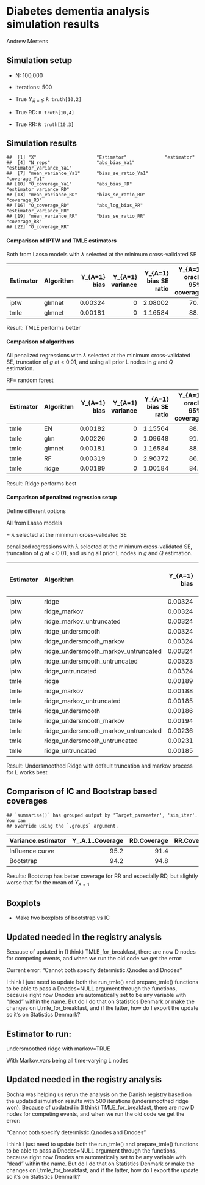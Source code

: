 Diabetes dementia analysis simulation results
================
Andrew Mertens

## Simulation setup

- N: 100,000

- Iterations: 500

- True $Y_{\bar{A}=1}$: `R truth[10,2]`

- True RD: `R truth[10,4]`

- True RR: `R truth[10,3]`

## Simulation results

    ##  [1] "X"                      "Estimator"              "estimator"             
    ##  [4] "N_reps"                 "abs_bias_Ya1"           "estimator_variance_Ya1"
    ##  [7] "mean_variance_Ya1"      "bias_se_ratio_Ya1"      "coverage_Ya1"          
    ## [10] "O_coverage_Ya1"         "abs_bias_RD"            "estimator_variance_RD" 
    ## [13] "mean_variance_RD"       "bias_se_ratio_RD"       "coverage_RD"           
    ## [16] "O_coverage_RD"          "abs_log_bias_RR"        "estimator_variance_RR" 
    ## [19] "mean_variance_RR"       "bias_se_ratio_RR"       "coverage_RR"           
    ## [22] "O_coverage_RR"

#### Comparison of IPTW and TMLE estimators

Both from Lasso models with $\lambda$ selected at the minimum
cross-validated SE

| Estimator | Algorithm | Y\_{A=1} bias | Y\_{A=1} variance | Y\_{A=1} bias SE ratio | Y\_{A=1} oracle 95% coverage | RD bias | RD variance | RD bias SE ratio | RD oracle 95% coverage | RR log-transformed bias | RR variance | RR bias SE ratio | RR oracle 95% coverage |
|:----------|:----------|--------------:|------------------:|-----------------------:|-----------------------------:|--------:|------------:|-----------------:|-----------------------:|------------------------:|------------:|-----------------:|-----------------------:|
| iptw      | glmnet    |       0.00324 |                 0 |                2.08002 |                         70.8 | 0.00426 |           0 |          2.57546 |                   55.4 |                 0.16829 |     0.01981 |          1.19573 |                   93.4 |
| tmle      | glmnet    |       0.00181 |                 0 |                1.16584 |                         88.0 | 0.00244 |           0 |          1.48472 |                   74.6 |                 0.29728 |     0.05170 |          1.30745 |                   83.4 |

Result: TMLE performs better

#### Comparison of algorithms

All penalized regressions with $\lambda$ selected at the minimum
cross-validated SE, truncation of $g$ at \< 0.01, and using all prior L
nodes in $g$ and $Q$ estimation.

RF= random forest

| Estimator | Algorithm | Y\_{A=1} bias | Y\_{A=1} variance | Y\_{A=1} bias SE ratio | Y\_{A=1} oracle 95% coverage | RD bias | RD variance | RD bias SE ratio | RD oracle 95% coverage | RR log-transformed bias | RR variance | RR bias SE ratio | RR oracle 95% coverage |
|:----------|:----------|--------------:|------------------:|-----------------------:|-----------------------------:|--------:|------------:|-----------------:|-----------------------:|------------------------:|------------:|-----------------:|-----------------------:|
| tmle      | EN        |       0.00182 |                 0 |                1.15564 |                         88.0 | 0.00243 |           0 |          1.45972 |                   74.6 |                 0.29780 |     0.05324 |          1.29068 |                   83.8 |
| tmle      | glm       |       0.00226 |                 0 |                1.09648 |                         91.8 | 0.00207 |           0 |          0.96961 |                   95.8 |                 0.22751 |     0.04808 |          1.03758 |                   95.4 |
| tmle      | glmnet    |       0.00181 |                 0 |                1.16584 |                         88.0 | 0.00244 |           0 |          1.48472 |                   74.6 |                 0.29728 |     0.05170 |          1.30745 |                   83.4 |
| tmle      | RF        |       0.00319 |                 0 |                2.96372 |                         86.4 | 0.00277 |           0 |          2.32506 |                   92.0 |                 0.28096 |     0.01065 |          2.72232 |                   92.2 |
| tmle      | ridge     |       0.00189 |                 0 |                1.00184 |                         84.4 | 0.00253 |           0 |          1.28295 |                   69.2 |                 0.31387 |     0.08017 |          1.10851 |                   80.2 |

Result: Ridge performs best

#### Comparison of penalized regression setup

Define different options

All from Lasso models

= $\lambda$ selected at the minimum cross-validated SE

penalized regressions with $\lambda$ selected at the minimum
cross-validated SE, truncation of $g$ at \< 0.01, and using all prior L
nodes in $g$ and $Q$ estimation.

| Estimator | Algorithm                            | Y\_{A=1} bias | Y\_{A=1} variance | Y\_{A=1} bias SE ratio | Y\_{A=1} oracle 95% coverage | RD bias | RD variance | RD bias SE ratio | RD oracle 95% coverage | RR log-transformed bias | RR variance | RR bias SE ratio | RR oracle 95% coverage |
|:----------|:-------------------------------------|--------------:|------------------:|-----------------------:|-----------------------------:|--------:|------------:|-----------------:|-----------------------:|------------------------:|------------:|-----------------:|-----------------------:|
| iptw      | ridge                                |       0.00324 |             0e+00 |                1.70973 |                     70.80000 | 0.00426 |       0e+00 |          2.14167 |               55.40000 |                 0.16829 |     0.02933 |          0.98258 |               93.40000 |
| iptw      | ridge_markov                         |       0.00324 |             0e+00 |                1.71849 |                     70.80000 | 0.00426 |       0e+00 |          2.15277 |               55.40000 |                 0.16829 |     0.02903 |          0.98769 |               93.40000 |
| iptw      | ridge_markov_untruncated             |       0.00324 |             0e+00 |                1.56001 |                     70.80000 | 0.00426 |       0e+00 |          1.97011 |               55.40000 |                 0.16829 |     0.03501 |          0.89944 |               93.40000 |
| iptw      | ridge_undersmooth                    |       0.00324 |             1e-05 |                1.42939 |                     70.80000 | 0.00426 |       1e-05 |          1.86101 |               55.40000 |                 0.16829 |     0.04117 |          0.82938 |               93.40000 |
| iptw      | ridge_undersmooth_markov             |       0.00324 |             1e-05 |                1.43083 |                     70.80000 | 0.00426 |       1e-05 |          1.86325 |               55.40000 |                 0.16829 |     0.04106 |          0.83052 |               93.40000 |
| iptw      | ridge_undersmooth_markov_untruncated |       0.00324 |             1e-05 |                0.96640 |                     70.94188 | 0.00426 |       1e-05 |          1.26567 |               55.31062 |                 0.16859 |     0.08796 |          0.56843 |               93.38677 |
| iptw      | ridge_undersmooth_untruncated        |       0.00323 |             1e-05 |                0.94901 |                     70.74830 | 0.00427 |       1e-05 |          1.24725 |               55.32880 |                 0.16717 |     0.09098 |          0.55423 |               93.42404 |
| iptw      | ridge_untruncated                    |       0.00324 |             0e+00 |                1.52670 |                     70.80000 | 0.00426 |       0e+00 |          1.93036 |               55.40000 |                 0.16829 |     0.03654 |          0.88037 |               93.40000 |
| tmle      | ridge                                |       0.00189 |             0e+00 |                1.00184 |                     84.40000 | 0.00253 |       0e+00 |          1.28295 |               69.20000 |                 0.31387 |     0.08017 |          1.10851 |               80.20000 |
| tmle      | ridge_markov                         |       0.00188 |             0e+00 |                1.00531 |                     84.20000 | 0.00249 |       0e+00 |          1.26925 |               70.60000 |                 0.31116 |     0.07926 |          1.10523 |               80.60000 |
| tmle      | ridge_markov_untruncated             |       0.00185 |             0e+00 |                0.89516 |                     88.60000 | 0.00240 |       0e+00 |          1.11740 |               77.00000 |                 0.29864 |     0.08773 |          1.00822 |               84.60000 |
| tmle      | ridge_undersmooth                    |       0.00186 |             1e-05 |                0.83031 |                     94.60000 | 0.00185 |       1e-05 |          0.81642 |               96.20000 |                 0.20352 |     0.06227 |          0.81556 |               95.20000 |
| tmle      | ridge_undersmooth_markov             |       0.00194 |             1e-05 |                0.86738 |                     93.60000 | 0.00186 |       1e-05 |          0.82423 |               96.20000 |                 0.20619 |     0.05989 |          0.84253 |               96.00000 |
| tmle      | ridge_undersmooth_markov_untruncated |       0.00236 |             1e-05 |                0.71299 |                     92.98597 | 0.00226 |       1e-05 |          0.68211 |               96.19238 |                 0.24777 |     0.10804 |          0.75380 |               94.78958 |
| tmle      | ridge_undersmooth_untruncated        |       0.00231 |             1e-05 |                0.68792 |                     93.19728 | 0.00222 |       1e-05 |          0.66002 |               95.91837 |                 0.23960 |     0.11118 |          0.71859 |               95.46485 |
| tmle      | ridge_untruncated                    |       0.00185 |             0e+00 |                0.87856 |                     89.60000 | 0.00242 |       0e+00 |          1.10716 |               77.40000 |                 0.30002 |     0.09028 |          0.99853 |               84.80000 |

Result: Undersmoothed Ridge with default truncation and markov process
for L works best

## Comparison of IC and Bootstrap based coverages

    ## `summarise()` has grouped output by 'Target_parameter', 'sim_iter'. You can
    ## override using the `.groups` argument.

| Variance.estimator | Y\_.A.1..Coverage | RD.Coverage | RR.Coverage |
|:-------------------|------------------:|------------:|------------:|
| Influence curve    |              95.2 |        91.4 |        94.2 |
| Bootstrap          |              94.2 |        94.8 |        95.4 |

Results: Bootstrap has better coverage for RR and especially RD, but
slightly worse that for the mean of $Y_{A=1}$

## Boxplots

- Make two boxplots of bootstrap vs IC

## Updated needed in the registry analysis

Because of updated in (I think) TMLE_for_breakfast, there are now D
nodes for competing events, and when we run the old code we get the
error:

Current error: “Cannot both specify determistic.Q.nodes and Dnodes”

I think I just need to update both the run_tmle() and prepare_tmle()
functions to be able to pass a Dnodes=NULL argument through the
functions, because right now Dnodes are automatically set to be any
variable with “dead” within the name. But do I do that on Statistics
Denmark or make the changes on Ltmle_for_breakfast, and if the latter,
how do I export the update so it’s on Statistics Denmark?

## Estimator to run:

undersmoothed ridge with markov=TRUE

With Markov_vars being all time-varying L nodes

## Updated needed in the registry analysis

Bochra was helping us rerun the analysis on the Danish registry based on
the updated simulation results with 500 iterations (undersmoothed ridge
won). Because of updated in (I think) TMLE_for_breakfast, there are now
D nodes for competing events, and when we run the old code we get the
error:

“Cannot both specify determistic.Q.nodes and Dnodes”

I think I just need to update both the run_tmle() and prepare_tmle()
functions to be able to pass a Dnodes=NULL argument through the
functions, because right now Dnodes are automatically set to be any
variable with “dead” within the name. But do I do that on Statistics
Denmark or make the changes on Ltmle_for_breakfast, and if the latter,
how do I export the update so it’s on Statistics Denmark?

<!-- # ```{r,  echo=F} -->
<!-- # # for(x in 1:nrow(d)){ -->
<!-- # #   #they just need to follow until they get the outcome or until censored (take min) -->
<!-- # #   max_fu <- min(match(1, data[x,..Ynodes]),match(1, data[x,..Cnodes]),N_time,na.rm=T) -->
<!-- # #   a_sub <- Anodes[1:max_fu] -->
<!-- # #   data$regime_fu <- max_fu -->
<!-- # #   #if sum of subsetted A nodes is = to follw up time, then they followed full regime -->
<!-- # #   data$full_regime_1[[x]] <- ifelse(sum(data[x,..a_sub])==max_fu,TRUE, FALSE) -->
<!-- # #   #if sum of subsetted a nodes is 0 then they had no glp1 throughout follow up -->
<!-- # #   data$full_regime_0[[x]] <- ifelse(sum(data[x,..a_sub])==0,TRUE, FALSE) -->
<!-- # # } -->
<!-- #  -->
<!-- #  -->
<!-- #   data[,maxfu_y:= N_time-rowSums(.SD),.SDcols=c(Ynodes)]#max fu y -->
<!-- #   data[,maxfu_c:= N_time-rowSums(.SD),.SDcols=c(Cnodes)]#max fu c -->
<!-- #   data[,maxfu_total:= min(N_time,maxfu_y,maxfu_c)] #total time fu (taking min) -->
<!-- #   a_sub <- Anodes[1:max_fu] -->
<!-- #   data$regime_fu <- max_fu -->
<!-- #   data[,a_sub_sum:= rowSums(.SD),.SDcols=a_sub]#manodes follow in fu -->
<!-- #  -->
<!-- #   #if sum of subsetted A nodes is = to follw up time, then they followed full regime -->
<!-- #   data[a_sub_sum==max_fu,full_regime_1:=T,] -->
<!-- #    -->
<!-- #   #if sum of subsetted a nodes is 0 then they had no glp1 throughout follow up -->
<!-- #   data$full_regime_0[[x]] <- ifelse(sum(data[x,..a_sub])==0,TRUE, FALSE) -->
<!-- # } -->
<!-- # data$switchers<- ifelse(data$full_regime_1==F & data$full_regime_0==F, TRUE,FALSE) -->
<!-- #  -->
<!-- # tab <- CreateCatTable(c("full_regime_1","full_regime_0","switchers","regime_fu"),data=data) -->
<!-- # kableone(tab) -->
<!-- #  -->
<!-- #  -->
<!-- # ``` -->
<!-- #  -->
<!-- #  -->
<!-- # ## Outcome -->
<!-- #  -->
<!-- # ```{r} -->
<!-- #  -->
<!-- # tab <- CreateCatTable(c(Ynodes),data=data) -->
<!-- # kableone(tab) -->
<!-- #  -->
<!-- #  -->
<!-- # ``` -->
<!-- #  -->
<!-- #  -->
<!-- #  -->
<!-- # ## Regime support stratified by outcome (overall) -->
<!-- #  -->
<!-- # ```{r} -->
<!-- #  -->
<!-- # tab <- CreateCatTable(c("full_regime_1","full_regime_0","switchers"),data=data, strata="event_dementia_10") -->
<!-- # kableone(tab) -->
<!-- #  -->
<!-- # ``` -->
<!-- #  -->
<!-- # ## Censoring -->
<!-- #  -->
<!-- # ```{r, echo=F} -->
<!-- #  -->
<!-- # # for(i in 1:(N_time-2)){ -->
<!-- # #   cens.node <- (paste0("censor_",(i+1))) -->
<!-- # #   data[get(paste0("censor_",i))==1,get(cens.node) := replace(.SD, .SD == 0, 1), .SDcols = cens.node] -->
<!-- # # } -->
<!-- # #  -->
<!-- # # d[sum_death < sum_dementia, (death.nodes) := replace(.SD, .SD == 1, 0), .SDcols = death.nodes] -->
<!-- # tab <- CreateCatTable(c(Cnodes),data=data) -->
<!-- # kableone(tab) -->
<!-- #  -->
<!-- # ``` -->
<!-- #  -->
<!-- #  -->
<!-- # ## Covariate characteristics by those following treatment rules at distinct time points -->
<!-- #  -->
<!-- # ```{r,include=F,echo=FALSE} -->
<!-- #  -->
<!-- # find_followup <- function(data,t){ -->
<!-- #     #subset to risk set (no outcome or censor at time t) -->
<!-- #     data2 <- data[get(paste0("censor_",t))!=1 & get(paste0("event_dementia_",t))!=1]  -->
<!-- #      -->
<!-- #   for(x in 1:nrow(data2)){ -->
<!-- #     #subset Anodes to check   -->
<!-- #     a_sub <- Anodes[1:t] -->
<!-- #     #if sum of subsetted A nodes is = to follw up time, then they followed full regime -->
<!-- #     data2$full_regime_1[[x]] <- ifelse(sum(data2[x,..a_sub])==t,TRUE, FALSE) -->
<!-- #     #if sum of subsetted a nodes is 0 then they had no glp1 throughout follow up -->
<!-- #     data2$full_regime_0[[x]] <- ifelse(sum(data2[x,..a_sub])==0,TRUE, FALSE) -->
<!-- #      -->
<!-- #   } -->
<!-- #    -->
<!-- #   names <- c("insulin_","any.malignancy_", "chronic.pulmonary.disease_", -->
<!-- #              "hypertension_", "myocardial.infarction_","ischemic.heart.disease_", "heart.failure_","renal.disease_","sglt2_inhib_", "event_dementia_") -->
<!-- #   cov_timedep <- outer(names,0:t,paste0) -->
<!-- #   #updated exposure var, drop folks who do not follow either rule for the purposes of the table -->
<!-- #   data_sub <- data2[data2$full_regime_1==T | data2$full_regime_0==T,] -->
<!-- #   data_sub$exposure_regime <- ifelse(data_sub$full_regime_1==T,"Full GLP1", "No GLP1") -->
<!-- #   cov_set <- c("sex",cov_timedep) -->
<!-- #  -->
<!-- #  -->
<!-- # return(list(cov_set,data_sub)) -->
<!-- # } -->
<!-- #  -->
<!-- #  -->
<!-- # # kableone(find_followup(data=data,t=2)) -->
<!-- #  -->
<!-- # ``` -->
<!-- #  -->
<!-- #  -->
<!-- # ####  t=2 -->
<!-- #  -->
<!-- # ```{r,echo=FALSE} -->
<!-- #  -->
<!-- # t <- find_followup(data=data,t=2) -->
<!-- # tab <- CreateCatTable(t[[1]],data=t[[2]], strata="exposure_regime") -->
<!-- # kableone(tab) -->
<!-- # ``` -->
<!-- #  -->
<!-- # #### t=3 -->
<!-- #  -->
<!-- # ```{r,echo=FALSE} -->
<!-- #  -->
<!-- # t <- find_followup(data=data,t=3) -->
<!-- # tab <- CreateCatTable(t[[1]],data=t[[2]], strata="exposure_regime") -->
<!-- # kableone(tab) -->
<!-- # ``` -->
<!-- #  -->
<!-- # ## Unbounded g weights from LTMLE run, TCP 1 -->
<!-- #  -->
<!-- #  -->
<!-- # ```{r, echo=FALSE,warning=F} -->
<!-- # load("../data/NOTRANSFER_glp1_any_static11.RData") -->
<!-- # cum.g.unbounded <- res_RR$cum.g.unbounded -->
<!-- #  -->
<!-- # tx1 <- cbind(cum.g.unbounded[,,1],rep(1,nrow(cum.g.unbounded[,,1]))) -->
<!-- # tx0 <- cbind(cum.g.unbounded[,,2],rep(0,nrow(cum.g.unbounded[,,2]))) -->
<!-- #  -->
<!-- # all<-as.data.frame(rbind(tx1,tx0)) -->
<!-- #  -->
<!-- # names(all)<- c("A1","C1","A2","C2","A3","C3","A4","C4", "A5","C5", -->
<!-- #                "A6","C6","A7","C7","A8","C8","A9","C9","A10","C10","regime") -->
<!-- # gathered <- tidyr::gather(data.frame(all),key="node",value="value",1:20) -->
<!-- # gathered$regime <- as.character(gathered$regime) -->
<!-- #  -->
<!-- # gather_sub <- gathered[gathered$node%in%c(names(all)[grep("A",names(all))]),] -->
<!-- #  -->
<!-- # library(ggplot2) -->
<!-- # ggplot(gather_sub, aes(x=value, fill=regime)) + -->
<!-- #   geom_histogram(position="identity", alpha=0.2)+  -->
<!-- #   theme_classic() + -->
<!-- #   facet_wrap((~node))+theme(legend.position ="right") -->
<!-- # ``` -->
